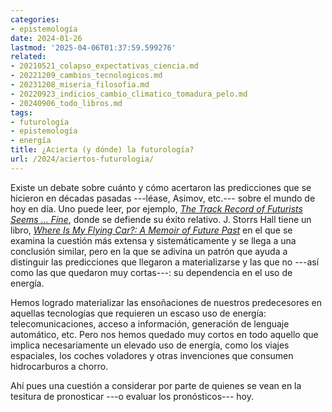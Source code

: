```yaml
---
categories:
- epistemología
date: 2024-01-26
lastmod: '2025-04-06T01:37:59.599276'
related:
- 20210521_colapso_expectativas_ciencia.md
- 20221209_cambios_tecnologicos.md
- 20231208_miseria_filosofia.md
- 20220923_indicios_cambio_climatico_tomadura_pelo.md
- 20240906_todo_libros.md
tags:
- futurología
- epistemología
- energía
title: ¿Acierta (y dónde) la futurología?
url: /2024/aciertos-futurologia/
---
```


Existe un debate sobre cuánto y cómo acertaron las predicciones que se hicieron en décadas pasadas ---léase, Asimov, etc.--- sobre el mundo de hoy en día. Uno puede leer, por ejemplo,
[_The Track Record of Futurists Seems ... Fine_](https://www.cold-takes.com/the-track-record-of-futurists-seems-fine/),
donde se defiende su éxito relativo. J. Storrs Hall tiene un libro,
[_Where Is My Flying Car?: A Memoir of Future Past_](https://www.goodreads.com/es/book/show/42036377)
en el que se examina la cuestión más extensa y sistemáticamente y se llega a una conclusión similar, pero en la que se adivina un patrón que ayuda a distinguir las predicciones que llegaron a materializarse y las que no ---así como las que quedaron muy cortas---: su dependencia en el uso de energía.

Hemos logrado materializar las ensoñaciones de nuestros predecesores en aquellas tecnologías que requieren un escaso uso de energía: telecomunicaciones, acceso a información, generación de lenguaje automático, etc. Pero nos hemos quedado muy cortos en todo aquello que implica necesariamente un elevado uso de energía, como los viajes espaciales, los coches voladores y otras invenciones que consumen hidrocarburos a chorro.

Ahí pues una cuestión a considerar por parte de quienes se vean en la tesitura de pronosticar ---o evaluar los pronósticos--- hoy.